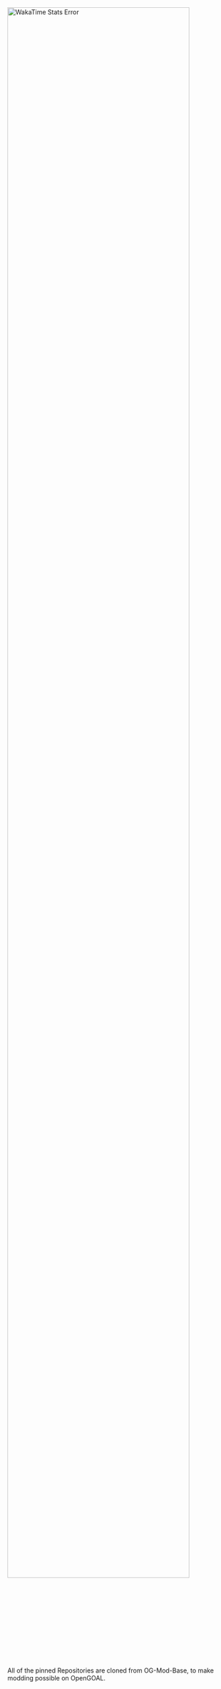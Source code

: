<img align="center" width="90%" height="95%" src="https://github-readme-stats.vercel.app/api/wakatime?username=TheMattBookPro&theme=tokyonight&size_weight=0.5&count_weight=0.5&title_color=36F9F6&langs_count=10" alt="WakaTime Stats Error" />

All of the pinned Repositories are cloned from OG-Mod-Base, to make modding possible on OpenGOAL.
